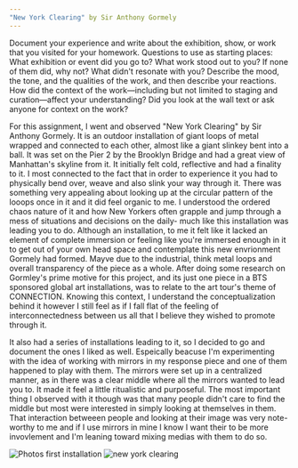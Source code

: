 ```yaml
---
"New York Clearing" by Sir Anthony Gormely
---
```

Document your experience and write about the exhibition, show, or work that you visited for your homework. Questions to 
use as starting places: What exhibition or event did you go to? What work stood out to you? If none of them did, why not? 
What didn't resonate with you? Describe the mood, the tone, and the qualities of the work, and then describe your reactions. 
How did the context of the work—including but not limited to staging and curation—affect your understanding? Did you look at 
the wall text or ask anyone for context on the work?

For this assignment, I went and observed "New York Clearing" by Sir Anthony Gormely. It is an outdoor installation of giant
loops of metal wrapped and connected to each other, almost like a giant slinkey bent into a ball. It was set on the Pier 2 by 
the Brooklyn Bridge and had a great view of Manhattan's skyline from it. It initially felt cold, reflective and had a finality 
to it. I most connected to the fact that in order to experience it you had to physically bend over, weave and also slink your 
way through it. There was something very appealing about looking up at the circular pattern of the looops once in it and it 
did feel organic to me. I understood the ordered chaos nature of it and how New Yorkers often grapple and jump through a mess 
of situations and decisions on the daily- much like this installation was leading you to do. Although an installation, to me it
felt like it lacked an element of complete immersion or feeling like you're immersed enough in it to get out of your own head
space and contemplate this new envrionment Gormely had formed. Mayve due to the industrial, think metal loops and overall
transparency of the piece as a whole. After doing some research on Gormley's prime motive for this project, and its
just one piece in a BTS sponsored global art installations, was to relate to the art tour's theme of CONNECTION. Knowing this
context, I understand the conceptualization behind it however I still feel as if I fall flat of the feeling of 
interconnectedness between us all that I believe they wished to promote through it. 

It also had a series of installations leading to it, so I decided to go and document the ones I liked as well. Espeically 
beacuse I'm experimenting with the idea of working with mirrors in my response piece and one of them happened to play with
them. The mirrors were set up in a centralized manner, as in there was a clear middle where all the mirrors wanted to 
lead you to. It made it feel a little ritualistic and purposeful. The most important thing I observed with it though was
that many people didn't care to find the middle but most were interested in simply looking at themselves in them. That 
interaction betweeen people and looking at their image was very note-worthy to me and if I use mirrors in mine I know I want
their to be more invovlement and I'm leaning toward mixing medias with them to do so. 


![Photos first installation](/images/connect1.jpg)
![new york clearing](file:///Users/nikiisurm/Documents/IDM/ceative%20approaches/connect1.jpg)
